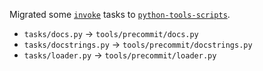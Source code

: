 Migrated some [`invoke`](https://www.pyinvoke.org/) tasks to [`python-tools-scripts`](https://github.com/s0undt3ch/python-tools-scripts).

* `tasks/docs.py` -> `tools/precommit/docs.py`
* `tasks/docstrings.py` -> `tools/precommit/docstrings.py`
* `tasks/loader.py` -> `tools/precommit/loader.py`
